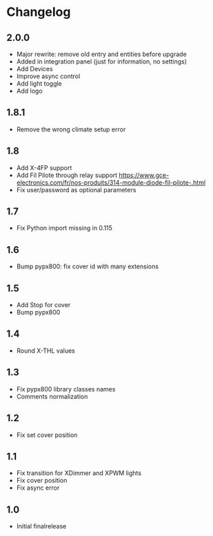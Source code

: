 # Changelog

## 2.0.0

- Major rewrite: remove old entry and entities before upgrade
- Added in integration panel (just for information, no settings)
- Add Devices
- Improve async control
- Add light toggle
- Add logo

## 1.8.1

- Remove the wrong climate setup error

## 1.8

- Add X-4FP support
- Add Fil Pilote through relay support https://www.gce-electronics.com/fr/nos-produits/314-module-diode-fil-pilote-.html
- Fix user/password as optional parameters

## 1.7

- Fix Python import missing in 0.115

## 1.6

- Bump pypx800: fix cover id with many extensions

## 1.5

- Add Stop for cover
- Bump pypx800

## 1.4

- Round X-THL values

## 1.3

- Fix pypx800 library classes names
- Comments normalization

## 1.2

- Fix set cover position

## 1.1

- Fix transition for XDimmer and XPWM lights
- Fix cover position
- Fix async error

## 1.0

- Initial finalrelease
